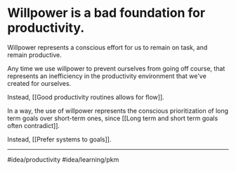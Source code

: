 # Willpower is a bad foundation for productivity.
Willpower represents a conscious effort for us to remain on task, and remain productive. 

Any time we use willpower to prevent ourselves from going off course, that represents an inefficiency in the productivity environment that we've created for ourselves. 

Instead, [[Good productivity routines allows for flow]]. 

In a way, the use of willpower represents the conscious prioritization of long term goals over short-term ones, since [[Long term and short term goals often contradict]]. 

Instead, [[Prefer systems to goals]]. 

---
#idea/productivity 
#idea/learning/pkm 
